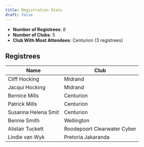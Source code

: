 ```yaml
---
title: Registration Stats
draft: false
---
```



<ul>
<li><strong>Number of Registrees</strong>: 8</li><li><strong>Number of Clubs</strong>: 5</li><li><strong>Club With Most Attendees</strong>: Centurion (3 registrees)
</ul>
<h2>Registrees</h2>
<script src="https://ajax.googleapis.com/ajax/libs/jquery/3.4.1/jquery.min.js"></script>
<script src="jquery.tablesorter.js"></script>

<script type="text/javascript">
    $(function() {
        $("registreeTable").tablesorter();
    });
</script>

<table id="registreeTable" class="registreeTable">
    <thead>
        <tr>
            <th>
                Name
            </th> 
            <th>
                Club
            </th>
        </tr>
    </thead>
    <tbody>
<tr><td>Cliff Hocking</td><td>Midrand</td></tr><tr><td>Jacqui Hocking</td><td>Midrand</td></tr><tr><td>Bernice Mills</td><td>Centurion</td></tr><tr><td>Patrick Mills</td><td>Centurion</td></tr><tr><td>Susanna Helena Smit</td><td>Centurion</td></tr><tr><td>Bennie Smith</td><td>Wellington</td></tr><tr><td>Alistair Tuckett</td><td>Roodepoort Clearwater Cyber</td></tr><tr><td>Lindie van Wyk</td><td>Pretoria Jakaranda</td></tr>    </tbody>
</table>

